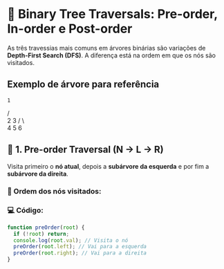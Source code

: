 # 🌳 Binary Tree Traversals: Pre-order, In-order e Post-order

As três travessias mais comuns em árvores binárias são variações de **Depth-First Search (DFS)**. A diferença está na ordem em que os nós são visitados.

## Exemplo de árvore para referência

    1

/ \
 2 3
/ \ \
4 5 6

## 📌 1. Pre-order Traversal (N → L → R)

Visita primeiro o **nó atual**, depois a **subárvore da esquerda** e por fim a **subárvore da direita**.

### 🧠 Ordem dos nós visitados:

### 💻 Código:

```js
function preOrder(root) {
  if (!root) return;
  console.log(root.val); // Visita o nó
  preOrder(root.left); // Vai para a esquerda
  preOrder(root.right); // Vai para a direita
}
```
